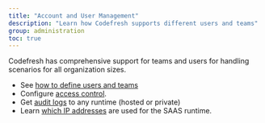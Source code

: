 ```yaml
---
title: "Account and User Management"
description: "Learn how Codefresh supports different users and teams"
group: administration
toc: true
---
```


Codefresh has comprehensive support for teams and users for handling scenarios for all organization sizes.

* See [how to define users and teams]({{site.baseurl}}/docs/administration/account-user-management/add-users/)
* Configure [access control]({{site.baseurl}}/docs/administration/account-user-management/access-control/). 
* Get [audit logs]({{site.baseurl}}/docs/administration/account-user-management/audit/) to any runtime (hosted or private)
* Learn [which IP addresses]({{site.baseurl}}/docs/administration/platform-ip-addresses/) are used for the SAAS runtime.

